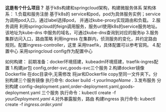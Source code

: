 **这是有个什么项目？**
基于k8s构建和springcloud架构，构建微服务体系
架构体系：
1.负载和服务注册
    基于k8s的 service和pod，pod为具体服务实例；service为调用pod入口，通过label选择pod，
    并通过kube-proxy实现路由和负载。
2.服务调用
    利用springcloud的feign调用服务，服务url使用k8s的service服务地址。该地址为kube-dns
    中服务的域名，可通过kube-dns查询到对应的服务ip
3.服务集群访问入口，路由策略
    利用ingress 在集群内，侦测服务的变化，并约定路由规则。配置ingress-controller，这里
    采用traefik，具体配置可以参考官网。
4.配置中心
    采用springcloud config作为配置中心

如何构建：
前期准备：docker环境搭建，kubeadm环境搭建，traefik-ingres配置
1.构建jar包
    config,order-svc,goods-svc三个服务
2.构建docker镜像
    Dockerfile 在doc目录中,无需修改
    将jar和Dockerfile copy至同一文件夹下。分别构建三个服务镜像
    执行命令: docker build -t _yourImageName_ .
3.发布服务
    分别构建 config-deployment.yaml,order-deployment.yaml,goods-deployment.yaml 三个服务
    执行命令：kubectl create -f _yourDeployment.yaml_
4.对外暴露服务，路由
    构建ingress 
    执行命令: kubectl create -f _ingress.order.yaml_
    
    